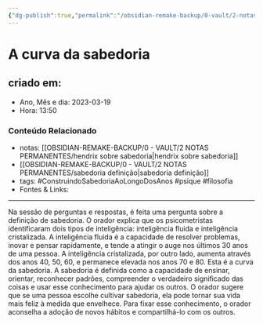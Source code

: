```yaml
---
{"dg-publish":true,"permalink":"/obsidian-remake-backup/0-vault/2-notas-permanentes/a-curva-da-sabedoria/","tags":["permanente","ConstruindoSabedoriaAoLongoDosAnos","psique","filosofia"],"dgHomeLink":true,"dgShowLocalGraph":true,"dgShowFileTree":true,"dgEnableSearch":true,"noteIcon":""}
---
```



# A curva da sabedoria

## criado em: 

- Ano, Mês e dia: 2023-03-19
- Hora: 13:50

### Conteúdo Relacionado

- notas: [[OBSIDIAN-REMAKE-BACKUP/0 - VAULT/2 NOTAS PERMANENTES/hendrix sobre sabedoria\|hendrix sobre sabedoria]]
- [[OBSIDIAN-REMAKE-BACKUP/0 - VAULT/2 NOTAS PERMANENTES/sabedoria definição\|sabedoria definição]]
- tags: #ConstruindoSabedoriaAoLongoDosAnos #psique #filosofia 
- Fontes & Links: 
---

Na sessão de perguntas e respostas, é feita uma pergunta sobre a definição de sabedoria. O orador explica que os psicometristas identificaram dois tipos de inteligência: inteligência fluida e inteligência cristalizada. A inteligência fluida é a capacidade de resolver problemas, inovar e pensar rapidamente, e tende a atingir o auge nos últimos 30 anos de uma pessoa. A inteligência cristalizada, por outro lado, aumenta através dos anos 40, 50, 60, e permanece elevada nos anos 70 e 80. Esta é a curva da sabedoria. A sabedoria é definida como a capacidade de ensinar, orientar, reconhecer padrões, compreender o verdadeiro significado das coisas e usar esse conhecimento para ajudar os outros. O orador sugere que se uma pessoa escolhe cultivar sabedoria, ela pode tornar sua vida mais feliz à medida que envelhece. Para fixar esse conhecimento, o orador aconselha a adoção de novos hábitos e compartilhá-lo com os outros.

